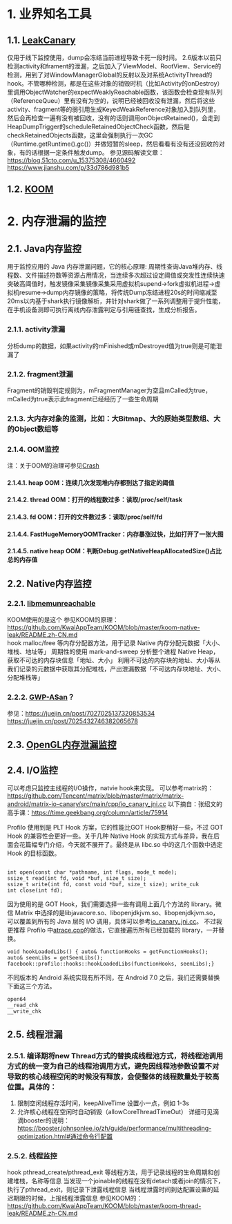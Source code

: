 # 1. 业界知名工具
## 1.1. [LeakCanary](https://github.com/square/leakcanary/)
仅用于线下监控使用，dump会冻结当前进程导致卡死一段时间。
2.6版本以前只检测activity和frament的泄漏，之后加入了ViewModel、RootView、Service的检测，用到了对WindowManagerGlobal的反射以及对系统ActivityThread的hook。不管哪种检测，都是在这些对象的销毁时机（比如Activity的onDestroy）里调用ObjectWatcher的expectWeaklyReachable函数，该函数会检查现有队列（ReferenceQueu）里有没有为空的，说明已经被回收没有泄漏，然后将这些activity、fragment等的弱引用生成KeyedWeakReference对象加入到队列里，然后会再检查一遍有没有被回收，没有的话则调用onObjectRetained()，会走到HeapDumpTrigger的scheduleRetainedObjectCheck函数，然后是checkRetainedObjects函数，这里会强制执行一次GC（Runtime.getRuntime().gc()）并做短暂的sleep，然后看看有没有还没回收的对象，有的话根据一定条件触发dump。
参见源码解读文章：  
https://blog.51cto.com/u_15375308/4660492
https://www.jianshu.com/p/33d786d981b5 
## 1.2. [KOOM](https://github.com/KwaiAppTeam/KOOM)
# 2. 内存泄漏的监控
## 2.1. Java内存监控
用于监控应用的 Java 内存泄漏问题，它的核心原理:
周期性查询Java堆内存、线程数、文件描述符数等资源占用情况，当连续多次超过设定阈值或突发性连续快速突破高阈值时，触发镜像采集镜像采集采用虚拟机supend->fork虚拟机进程->虚拟机resume->dump内存镜像的策略，将传统Dump冻结进程20s的时间缩减至20ms以内基于shark执行镜像解析，并针对shark做了一系列调整用于提升性能，在手机设备测即可执行离线内存泄露判定与引用链查找，生成分析报告。
### 2.1.1. activity泄漏
分析dump的数据，如果activity的mFinished或mDestroyed值为true则是可能泄漏了
### 2.1.2. fragment泄漏
Fragment的销毁判定规则为，mFragmentManager为空且mCalled为true，mCalled为true表示此fragment已经经历了一些生命周期
### 2.1.3. 大内存对象的监测，比如：大Bitmap、大的原始类型数组、大的Object数组等
### 2.1.4. OOM监控
注：关于OOM的治理可参见[Crash](../apm/crash.md)
#### 2.1.4.1. heap OOM：连续几次发现堆内存都到达了指定的阈值
#### 2.1.4.2. thread OOM：打开的线程数过多：读取/proc/self/task
#### 2.1.4.3. fd OOM：打开的文件数过多：读取/proc/self/fd
#### 2.1.4.4. FastHugeMemoryOOMTracker：内存暴涨过快，比如打开了一张大图  
#### 2.1.4.5. native heap OOM：判断Debug.getNativeHeapAllocatedSize()占比总的内存值
## 2.2. Native内存监控
### 2.2.1. [libmemunreachable](https://android.googlesource.com/platform/system/memory/libmemunreachable/+/master/README.md)
KOOM使用的是这个
参见KOOM的原理：https://github.com/KwaiAppTeam/KOOM/blob/master/koom-native-leak/README.zh-CN.md  
hook malloc/free 等内存分配器方法，用于记录 Native 内存分配元数据「大小、堆栈、地址等」
周期性的使用 mark-and-sweep 分析整个进程 Native Heap，获取不可达的内存块信息「地址、大小」
利用不可达的内存块的地址、大小等从我们记录的元数据中获取其分配堆栈，产出泄漏数据「不可达内存块地址、大小、分配堆栈等」
### 2.2.2. [GWP-ASan](https://developer.android.com/ndk/guides/gwp-asan)？
参见：https://juejin.cn/post/7027025137320853534
https://juejin.cn/post/7025432746382065678
## 2.3. [OpenGL内存泄漏监控](https://github.com/Tencent/matrix/tree/master/matrix/matrix-android/matrix-opengl-leak)
## 2.4. I/O监控
可以考虑只监控主线程的I/O操作，natvie hook来实现。
可以参考matrix的：https://github.com/Tencent/matrix/blob/master/matrix/matrix-android/matrix-io-canary/src/main/cpp/io_canary_jni.cc
以下摘自：张绍文的高手课：https://time.geekbang.org/column/article/75914

Profilo 使用到是 PLT Hook 方案，它的性能比GOT Hook要稍好一些，不过 GOT Hook 的兼容性会更好一些。关于几种 Native Hook 的实现方式与差异，我在后面会花篇幅专门介绍，今天就不展开了。最终是从 libc.so 中的这几个函数中选定 Hook 的目标函数。
```

int open(const char *pathname, int flags, mode_t mode);
ssize_t read(int fd, void *buf, size_t size);
ssize_t write(int fd, const void *buf, size_t size); write_cuk
int close(int fd);
```
因为使用的是 GOT Hook，我们需要选择一些有调用上面几个方法的 library。微信 Matrix 中选择的是libjavacore.so、libopenjdkjvm.so、libopenjdkjvm.so，可以覆盖到所有的 Java 层的 I/O 调用，具体可以参考[io_canary_jni.cc](https://github.com/Tencent/matrix/blob/master/matrix/matrix-android/matrix-io-canary/src/main/cpp/io_canary_jni.cc)。
不过我更推荐 Profilo 中[atrace.cpp](https://github.com/facebookincubator/profilo/blob/main/cpp/atrace/Atrace.cpp#L172)的做法，它直接遍历所有已经加载的 library，一并替换。
```
void hookLoadedLibs() { auto& functionHooks = getFunctionHooks(); auto& seenLibs = getSeenLibs(); facebook::profilo::hooks::hookLoadedLibs(functionHooks, seenLibs);}
```
不同版本的 Android 系统实现有所不同，在 Android 7.0 之后，我们还需要替换下面这三个方法。
```
open64  
__read_chk  
__write_chk
```

## 2.5. 线程泄漏
### 2.5.1. 编译期将new Thread方式的替换成线程池方式，将线程池调用方式的统一变为自己的线程池调用方式，避免因线程池参数设置不对导致的核心线程空闲的时候没有释放，会使整体的线程数量处于较高位置。具体的：
1. 限制空闲线程存活时间，keepAliveTime 设置小一点，例如 1-3s
2. 允许核心线程在空闲时自动销毁（allowCoreThreadTimeOut）
详细可见滴滴booster的说明：https://booster.johnsonlee.io/zh/guide/performance/multithreading-optimization.html#通过命令行配置

### 2.5.2. 线程监控
hook pthread_create/pthread_exit 等线程方法，用于记录线程的生命周期和创建堆栈，名称等信息
当发现一个joinable的线程在没有detach或者join的情况下，执行了pthread_exit，则记录下泄露线程信息
当线程泄露时间到达配置设置的延迟期限的时候，上报线程泄露信息
参见KOOM的：https://github.com/KwaiAppTeam/KOOM/blob/master/koom-thread-leak/README.zh-CN.md
